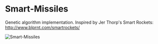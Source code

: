 # Smart-Missiles
Genetic algorithm implementation. Inspired by Jer Thorp's Smart Rockets: http://www.blprnt.com/smartrockets/


![Smart-Missiles](https://cloud.githubusercontent.com/assets/2687792/24500909/ab029d10-1547-11e7-9292-f6e909630a6d.png)
